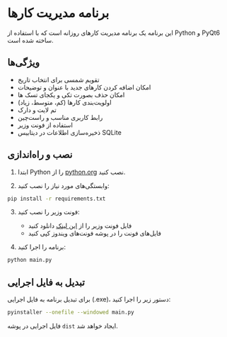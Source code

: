 # برنامه مدیریت کارها

این برنامه یک برنامه مدیریت کارهای روزانه است که با استفاده از Python و PyQt6 ساخته شده است.

## ویژگی‌ها

- تقویم شمسی برای انتخاب تاریخ
- امکان اضافه کردن کارهای جدید با عنوان و توضیحات
- امکان حذف بصورت تکی و یکجای تسک ها
- اولویت‌بندی کارها (کم، متوسط، زیاد)
- تم لایت و دارک
- رابط کاربری مناسب و راست‌چین
- استفاده از فونت وزیر
- ذخیره‌سازی اطلاعات در دیتابیس SQLite

## نصب و راه‌اندازی

1. ابتدا Python را از [python.org](https://www.python.org/downloads/) نصب کنید.

2. وابستگی‌های مورد نیاز را نصب کنید:
```bash
pip install -r requirements.txt
```

3. فونت وزیر را نصب کنید:
   - فایل فونت وزیر را از [این لینک](https://github.com/rastikerdar/vazir-font) دانلود کنید
   - فایل‌های فونت را در پوشه فونت‌های ویندوز کپی کنید

4. برنامه را اجرا کنید:
```bash
python main.py
```

## تبدیل به فایل اجرایی

برای تبدیل برنامه به فایل اجرایی (.exe)، دستور زیر را اجرا کنید:
```bash
pyinstaller --onefile --windowed main.py
```

فایل اجرایی در پوشه `dist` ایجاد خواهد شد. 

